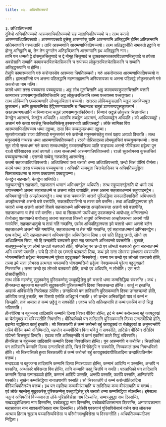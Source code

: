```yaml
---
title: ०३. अधिपतिपच्चयो

---
```

३. अधिपतिपच्चयो  
दुविधो अधिपतिपच्चयो आरम्मणाधिपतिपच्चयो सह जाताधिपतिपच्चयो च। तत्थ कतमो आरम्मणाधिपतिपच्चयो। आरम्मणपच्चये वुत्तेसु आरम्मणेसु यानि आरम्मणानि अतिइट्ठानि होन्ति अतिकन्तानि अतिमनापानि गरुकतानि। तानि आरम्मणानि आरम्मणाधिपतिपच्चयो। तत्थ अतिइट्ठानीति सभावतो इट्ठानि वा होन्तु अनिट्ठानि वा, तेन तेन पुग्गलेन अतिइच्छितानि आरम्मणानि इध अतिइट्ठानि नाम।  
तानि पन धम्मतो द्वे दोसमूलचित्तुप्पादे च द्वे मोमूह चित्तुप्पादे च दुक्खसहगतकायविञ्ञाणचित्तुप्पादे च ठपेत्वा अवसेसानि सब्बानि कामावचरचित्तचेतसिकानि च रूपारूप लोकुत्तरचित्तचेतसिकानि च सब्बानि अतिइट्ठरूपानि च होन्ति।  
तेसुपि कामारम्मणानि गरुं करोन्तस्सेव आरम्मणा धिपतिपच्चयो। गरुं अकरोन्तस्स आरम्मणाधिपतिपच्चयो न होति। झानलाभिनो पन अत्तना पटिलद्धानि महग्गतझानानि अरियसावका च अत्तना पटिलद्धे लोकुत्तरधम्मे गरुं अकरोन्ता नाम नत्थि।  
कतमे धम्मा तस्स पच्चयस्स पच्चयुप्पन्ना। अट्ठ लोभ मूलचित्तानि अट्ठ कामावचरकुसलचित्तानि चत्तारि कामावचर ञाणसम्पयुत्तकिरियचित्तानि अट्ठ लोकुत्तरचित्तानि तस्स पच्चयस्स पच्चयुप्पन्ना।  
तत्थ लोकियानि छळारम्मणानि लोभमूलचित्तानं पच्चयो। सत्तरस लोकियकुसलानि चतुन्नं ञाणविप्पयुत्त कुसलानं। तानि कुसलानिचेव हेट्ठिममग्गफलानि च निब्बानञ्च चतुन्नं ञाणसम्पयुत्तकुसलानं। अरहत्तमग्गफलानि च निब्बानञ्च चतुन्नं ञाणसम्पयुत्तकिरियानं। निब्बानं अट्ठन्नं लोकुत्तर चित्तानन्ति।  
केनट्ठेन आरम्मणं, केनट्ठेन अधिपति। आलम्बि तब्बट्ठेन आरम्मणं, आधिपच्चट्ठेन अधिपति। को आधिपच्चट्ठो। अत्तानं गरुं कत्वा पवत्तेसु चित्तचेतसिकेसु इस्सरभावो आधिपच्चट्ठो। लोके सामिका विय आरम्मणाधिपतिपच्चय धम्मा दट्ठब्बा, दासा विय पच्चयुप्पन्नधम्मा दट्ठब्बा।  
सुतसोमजातके राजा पोरिसादो मनुस्समंसं गरुं करोन्तो मनुस्समंसहेतु रज्‍जं पहाय अरञ्‍ञे विचरति। तत्थ मनुस्समंसे गन्धरस धम्मा आरम्मणाधिपतिपच्‍चयो। रञ्‍ञो पोरिसादस्स लोभमूलचित्तं पच्‍चयुप्पन्‍नधम्मो। राजा सुत सोमो सच्‍चधम्मं गरुं कत्वा सच्‍चधम्महेतु रज्‍जसम्पत्तिञ्‍च ञाति सङ्घञ्‍च अत्तनो जीवितञ्‍च छट्टेत्वा पुन रञ्‍ञो पोरिसादस्स हत्थं उपगतो। तत्थ सच्‍चधम्मो आरम्मणाधिपतिपच्‍चयो। रञ्‍ञो सुतसोमस्स कुसलचित्तं पच्‍चयुप्पन्‍नधम्मो। एसनयो सब्बेसु गरुकतेसु आरम्मणेसु।  
कतमो सहजाताधिपतिपच्‍चयो। अधिपतिभावं पत्ता चत्तारो धम्मा अधिपतिपच्‍चयो, छन्दो चित्तं वीरियं वीमंसा।  
कतमे धम्मा तस्स पच्‍चयस्स पच्‍चयुप्पन्‍ना। अधिपति सम्पयुत्ता चित्तचेतसिका च अधिपतिसमुट्ठिता चित्तजरूपधम्मा च तस्स पच्‍चयस्स पच्‍चयुप्पन्‍ना।  
केनट्ठेन सहजातो, केनट्ठेन अधिपति।  
सहुप्पादनट्ठेन सहजातो, सहजातानं धम्मानं अभिभवनट्ठेन अधिपति। तत्थ सहुप्पादनट्ठेनाति यो धम्मो सयं उप्पज्‍जमानो अत्तना सहजातधम्मे च अत्तना सहेव उप्पादेति, तस्स अत्तना सहजातधम्मानं सहुप्पादनट्ठेन।  
अभिभवनट्ठेनाति अज्झोत्थरणट्ठेन। यथा राजा चक्‍कवत्ति अत्तनो पुञ्‍ञिद्धिया सकलदीपवासिनो अभिभवन्तो अज्झोत्थरन्तो अत्तनो वसे वत्तापेति, सकलदीपवासिनो च तस्स वसे वत्तन्ति। तथा अधिपतिट्ठानपत्ता इमे चत्तारो धम्मा अत्तनो अत्तनो विसये सहजातधम्मे अभिभवन्ता अज्झोत्थरन्ता अत्तनो वसे वत्तापेन्ति, सहजातधम्मा च तेसं वसे वत्तन्ति। यथा वा सिलाथम्भे पथविधातु उदकक्खन्धे आपोधातु अग्गिक्खन्धे तेजोधातु वातक्खन्धे वायोधातु अत्तना सहजाता तिस्सो धातुयो अभिभवन्ता अज्झोत्थरन्ता अत्तनो गतिं गमापेन्ति, सहजातधातुयो च तासं गतिं गच्छन्ति, एवमेव अधिपतिट्ठानपत्ता इमे चत्तारो धम्मा अत्तनो बलेन सहजातधम्मे अत्तनो गतिं गमापेन्ति, सहजातधम्मा च तेसं गतिं गच्छन्ति, एवं सहजातधम्मानं अभिभवनट्ठेन।  
एत्थ वदेय्युं, यदि सहजातधम्मानं अभिभवनट्ठेन अधिपतिनाम सिया। एवं सति तिट्ठतु छन्दो, लोभो एव अधिपतिनाम सिया, सो हि छन्दतोपि बलवतरो हुत्वा सह जातधम्मे अभिभवन्तो पवत्ततीति। वुच्‍चते, बालपुथुज्‍जनेसु एव लोभो छन्दतो बलवतरो होति, पण्डितेसु पन छन्दो एव लोभतो बलवतरो हुत्वा सहजातधम्मे अभि भवन्तो पवत्तति। सचे हि लोभो एव छन्दतो बलवतरो सिया, कथं इमे सत्ता लोभस्स हत्थगता भवसम्पत्ति भोगसम्मत्तियो छट्टेत्वा नेक्खम्मधम्मे पूरेत्वा वट्टदुक्खतो निस्सरेय्युं। यस्मा पन छन्दो एव लोभतो बलवतरो होति, तस्मा इमे सत्ता लोभस्स हत्थगता भवसम्पत्ति भोगसम्पत्तियो छट्टेत्वा नेक्खम्मधम्मे पूरेत्वा वट्टदुक्खतो निस्सरन्ति। तस्मा छन्दो एव लोभतो बलवतरो होति, छन्दो एव अधिपति, न लोभोति। एस नयो दोसादीसुपीति।  
तत्थ लोके महन्तेसु सुदुक्‍करेसु पुरिसकम्मेसु पच्‍चुपट्ठितेसु इमे चत्तारो धम्मा कम्मसिद्धिया संवत्तन्ति। कथं।  
हीनच्छन्दा बहुज्‍जना महन्तानि सुदुक्‍करानि पुरिसकम्मानि दिस्वा निवत्तच्छन्दा होन्ति। कातुं न इच्छन्ति, अम्हाकं अविसयोति निरपेक्खा ठपेन्ति। छन्दाधिको पन तादिसानि पुरिसकम्मानि दिस्वा उग्गतच्छन्दो होति, अतिविय कातुं इच्छति, मम विसयो एसोति अधिट्ठानं गच्छति। सो छन्देन अभिकड्ढितो याव तं कम्मं न सिज्झति, ताव अन्तरा तं कम्मं छट्टेतुं न सक्‍कोति। एवञ्‍च सति अतिमहन्तंपि तं कम्मं एकस्मिं काले सिद्धं भविस्सति।  
हीनवीरिया च बहुज्‍जना तादिसानि कम्मानि दिस्वा निवत्त वीरिया होन्ति, इदं मे कम्मं करोन्तस्स बहुं कायदुक्खं वा चेतोदुक्खं वा भविस्सतीति निवत्तन्ति। वीरियाधिको पन तादिसानि पुरिसकम्मानि दिस्वा उग्गतवीरियो होति, इदानेव उट्ठहित्वा कातुं इच्छति। सो चिरकालंपि तं कम्मं करोन्तो बहुं कायदुक्खं वा चेतोदुक्खं वा अनुभवन्तोपि तस्मिं वीरिय कम्मे ननिब्बिन्दति, महन्तेन कम्मवीरियेन विना भवितुं न सक्‍कोति, तादिसेन वीरियेन रत्तिदिवं खेपेन्तो चित्तसुखं विन्दति। एवञ्‍च सति अतिमहन्तंपि तं कम्मं एकस्मिं काले सिद्धं भविस्सति।  
हीनचित्ता च बहुज्‍जना तादिसानि कम्मानि दिस्वा निवत्तचित्ता होन्ति। पुन आरम्मणंपि न करोन्ति। चित्ताधिको पन तादिसानि कम्मानि दिस्वा उग्गतचित्तो होति, चित्तं विनोदेतुंपि न सक्‍कोति, निच्‍चकालं तत्थ निबन्धचित्तो होति। सो चित्तवसिको हुत्वा चिरकालंपि तं कम्मं करोन्तो बहुं कायदुक्खंवापीतिआदिना छन्दाधिपतिनयेन वत्तब्बं।  
मन्दपञ्‍ञा च बहुज्‍जना तादिसानि कम्मानि दिस्वा निवत्तपञ्‍ञा होन्ति, कम्मानं आदिम्पि न पस्सन्ति, अन्तपि न पस्सन्ति, अन्धकारे पविसन्ता विय होन्ति, तानि कम्मानि कातुं चित्तंपि न नमति। पञ्‍ञाधिको पन तादिसानि कम्मानि दिस्वा उग्गतपञ्‍ञो होति, कम्मानं आदिंपि पस्सति, अन्तंपि पस्सति, फलंपि पस्सति, आनिसंसंपि पस्सति। सुखेन कम्मसिद्धिया नानाउपायंपि पस्सति। सो चिरकालंपि तं कम्मं करोन्तोतिआदिना वीरियाधिपतिनयेन वत्तब्बं। इध पन महतिया कम्मवीमंसायाति च तादिसिया कम्म वीमंसायाति च वत्तब्बं।  
एवं लोके महन्तेसु सुदुक्‍करेसु पुरिसकम्मेसु पच्‍चुपट्ठितेसु इमे चत्तारो धम्मा कम्मसिद्धिया संवत्तन्ति। इमेसञ्‍च चतुन्‍नं अधिपतीनं विज्‍जमानत्ता लोके पुरिसविसेसा नाम दिस्सन्ति, सब्बञ्‍ञुबुद्धा नाम दिस्सन्ति, सब्बञ्‍ञुबोधिसत्ता नाम दिस्सन्ति, पच्‍चेकबुद्धा नाम दिस्सन्ति, पच्‍चेकबोधिसत्तानाम दिस्सन्ति, अग्गसावकानाम महासावका नाम सावकबोधिसत्ता नाम दिस्सन्ति। लोकेपि एवरूपानं पुरिसविसेसानं वसेन सत्त लोकस्स अत्थाय हिताय सुखाय पञ्‍ञासिप्पविसेसा च परिभोगवत्थुविसेसा च दिस्सन्तीति। अधिपतिपच्‍चयदीपना निट्ठिता।  